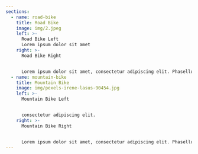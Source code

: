 ```yaml
---
sections:
  - name: road-bike
    title: Road Bike
    image: img/2.jpeg
    left: >-
      R﻿oad Bike Left
      Lorem ipsum dolor sit amet
    right: >-
      R﻿oad Bike Right


      Lorem ipsum dolor sit amet, consectetur adipiscing elit. Phasellus hendrerit nisi non placerat iaculis. Phasellus commodo eros in euismod blandit. Nullam volutpat quam.
  - name: mountain-bike
    title: Mountain Bike
    image: img/pexels-irene-lasus-90454.jpg
    left: >-
      M﻿ountain Bike Left


      consectetur adipiscing elit.
    right: >-
      M﻿ountain Bike Right


      Lorem ipsum dolor sit amet, consectetur adipiscing elit. Phasellus hendrerit .
---
```

